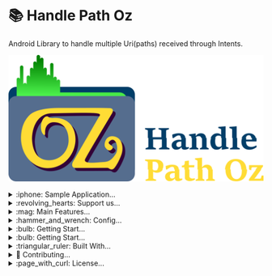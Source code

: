# :books: Handle Path Oz

Android Library to handle multiple Uri(paths) received through Intents.


![](gitresources/logo_git.png)



<details>
  <summary markdown="span"> :iphone: Sample Application...</summary>
  
   ## :iphone: Sample Application
  
   ### :octocat: Download
  You can download the sample application with the latest release [here](https://github.com/onimur/handle-path-oz/raw/master/app/build/outputs/apk/release/HandlePathOZ.apk).

   ### :octocat: Install by Google Play 
   <p align="left">
   <a target="_blank" href="https://play.google.com/store/apps/details?id=br.com.onimur.sample.handlepathoz">
   <img width="25%" alt="Check HandlePathOz on Google Play" src="https://play.google.com/intl/en_gb/badges/static/images/badges/en_badge_web_generic.png"/>
   </a>
  </p>

   ---
   
</details>

<details>
  <summary markdown="span"> :revolving_hearts: Support us...</summary>

  ## :revolving_hearts: Support us
  
  ---

</details>

<details>
  <summary markdown="span"> :mag: Main Features...</summary>

  ## :mag: Main Features
  
  ---
  
</details>


<details>
  <summary markdown="span">:hammer_and_wrench: Config...</summary>
  
  ## :hammer_and_wrench: Config
  
  ### :gear: Installation 
  ```Add to gradle```
  
  ### :bar_chart: Usage
  ```Any config```
  
  ---
  
</details>


<details>
  <summary markdown="span">:bulb: Getting Start...</summary>
  
  ## :bulb: Getting Start - Kotlin
  
  ### :star2: Initialization
  1.1 - In Kotlin for the implementation of the Listener you can implement it within the scope of the class, as shown below, or also as shown in item *1.2*:
 
  ```class MainActivity : AppCompatActivity(), HandlePathOzListener {...}```
  
  ```Alt+Enter``` to implement the methods, we will discuss the methods later in the topic *Controller*.
  
  Implement handlePathOz in your onCreate() method, as shown below:
  
   ```
    private lateinit var handlePathOz: HandlePathOz

    override fun onCreate(savedInstanceState: Bundle?) {
        super.onCreate(savedInstanceState)
        //Initialize HandlePathOz
        //context, listener
        handlePathOz = HandlePathOz(this, this)
        
    }

   ```

  1.2 - You can also implement the Listener when initializing the class, without having to implement it within the scope of the class:
  
     ```
      private lateinit var handlePathOz: HandlePathOz
      private val listener = object: HandlePathOzListener{...//implement methods}
  
      override fun onCreate(savedInstanceState: Bundle?) {
          super.onCreate(savedInstanceState)
          //Initialize HandlePathOz
          //context, listener
          handlePathOz = HandlePathOz(this, listener)
          
      }
  
     ```
     
   2 - After selecting the desired files (The sample application has the entire step) in ```onActivityResult``` leave as follows:
  
  ```
    @FlowPreview
    override fun onActivityResult(requestCode: Int, resultCode: Int, data: Intent?) {
        super.onActivityResult(requestCode, resultCode, data)
        if ((requestCode == REQUEST_OPEN_GALLERY) and (resultCode == Activity.RESULT_OK)) {
            //This extension retrieves the path of all selected files without treatment.
            val listUri = data.getListUri()

            //with the list you can update some recyclerview and switch to the method that handles Uri's.

            //set list of the Uri to handle
            //in concurrency use:
            // 1                -> for tasks sequentially
            //greater than 1    -> for the number of tasks you want to perform in parallel.
            //Nothing           -> for parallel tasks - by default the value is 10
            handlePathOz.getRealPath(listUri)
            // handlePathOz.getRealPath(listUri, 1)

            //show Progress Loading
        }
    }
   ```
  
  ### :video_game: Controller
  We have 2 methods in the listeners, 1 of which is optional:
  ```
      //On Completion (Sucess or Error)
      //If there is a cancellation or error, the entire task that was handled will be returned in the list.
      override fun onRequestHandlePathOz(listPath: List<Pair<Int, String>>, tr: Throwable?) {
          //Hide Progress
          //Update the recyclerview with the list
          yourAdapter.updateListChanged(listPath.map { uri -> Uri.parse(uri.second) })
  
          //Handle any Exception (Optional)
          tr?.let {
              Toast.makeText(this, "${it.message}", Toast.LENGTH_SHORT).show()
          }
      }
  
      //This method is Optional
      override fun onLoading(currentUri: Int) {
          //Update UI with the current Uri
          //progressLoading.setText = "${currentUri}/${listUri.size}"
      }
  ```

  ### :cloud: Cloud files and Unknown Providers
  
  If the selected file was from Dropbox,Google Drive, OneDrive or an unknown file provider, it will then be copied/created in
  InternalStorage/Android/data/your.package.name/files/Temp/sameFileNameAndExtension
  
  When you want to delete the generated files call:
  ```handlePathOz.deleteTemporaryFiles()```
  
  
  ### :bomb: Cancel the tasks
  
  There are two methods for canceling tasks, ```cancelTask()``` and ```onDestroy()```.
  
  *handlePathOz.cancelTask() ->* Can be called as a button action for canceling or by progressBar (As shown in the demo application).
  In the cancellation of the task by this method, all Uri that was treated will be passed in the onRequestHandlePathOz () method.
  
  *handlePathOz.onDestroy ->*  It can be called with the Activity or fragment's onDestroy () method. 
  This method destroys the task and its cancellation does not update anything and cannot be restarted.
  Example of use:
  ```
    override fun onDestroy() {
        handlePathOz.onDestroy()
        //You can delete the temporary files here as well.
        super.onDestroy()
    }
  ```
  
  ---
  
</details>

<details>
  <summary markdown="span">:bulb: Getting Start...</summary>
  
  ## :bulb: Getting Start - Java
  
  ### :star2: Initialization
  
  
  
  ### :video_game: Controller
  
  ---
  
</details>

<details>
  <summary markdown="span">:triangular_ruler: Built With...</summary>
  
  ## :triangular_ruler: Built With
  
  * [Android Studio 4.0](https://developer.android.com/studio)
  
  ---
  
</details>


<details>
  <summary markdown="span">🧩 Contributing...</summary>
  
  ## 🧩 Contributing

  This project is open-source, so feel free to share your ideas and changes to improve the project. 
  
  ---
  
</details>


<details>
  <summary markdown="span">:page_with_curl: License...</summary>
  
  ## :page_with_curl: License
 
    Copyright (c) 2020, HandlePathOz.

    Licensed under the Apache License, Version 2.0 (the "License");
    you may not use this file except in compliance with the License.
    You may obtain a copy of the License at

    http://www.apache.org/licenses/LICENSE-2.0

    Unless required by applicable law or agreed to in writing, software
    distributed under the License is distributed on an "AS IS" BASIS,
    WITHOUT WARRANTIES OR CONDITIONS OF ANY KIND, either express or implied.
    See the License for the specific language governing permissions and
    limitations under the License.

  * [Apache License 2.0](gitresources/LICENSE.md)
  
  ---
  
</details>
